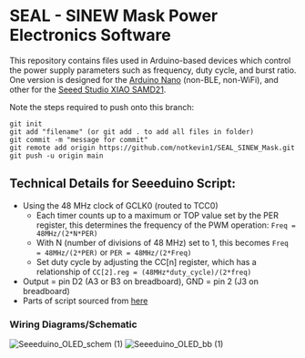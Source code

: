 # SEAL - SINEW Mask Power Electronics Software

This repository contains files used in Arduino-based devices which control the power supply parameters such as frequency, duty cycle, and burst ratio. One version is designed for the [Arduino Nano](https://store-usa.arduino.cc/products/arduino-nano/) (non-BLE, non-WiFi), and other for the [Seeed Studio XIAO SAMD21](https://www.seeedstudio.com/Seeeduino-XIAO-Arduino-Microcontroller-SAMD21-Cortex-M0+-p-4426.html).  

Note the steps required to push onto this branch:
```
git init
git add "filename" (or git add . to add all files in folder)
git commit -m "message for commit"
git remote add origin https://github.com/notkevin1/SEAL_SINEW_Mask.git
git push -u origin main
```

## Technical Details for Seeeduino Script:
- Using the 48 MHz clock of GCLK0 (routed to TCC0)
  - Each timer counts up to a maximum or TOP value set by the PER register, this determines the frequency of the PWM operation: `Freq = 48MHz/(2*N*PER)`
  - With N (number of divisions of 48 MHz) set to 1, this becomes `Freq = 48MHz/(2*PER)` or `PER = 48MHz/(2*Freq)`
  - Set duty cycle by adjusting the CC[n] register, which has a relationship of `CC[2].reg = (48MHz*duty_cycle)/(2*freq)`
- Output = pin D2 (A3 or B3 on breadboard), GND = pin 2 (J3 on breadboard)
- Parts of script sourced from [here](https://arduino.stackexchange.com/questions/85741/seeeduino-xiao-write-and-read-pwm-duration-period-using-timers)

<!-- ![Seeeduino XIAO](https://files.seeedstudio.com/wiki/Seeeduino-XIAO/img/Seeeduino-XIAO-pinout-1.jpg) -->
### Wiring Diagrams/Schematic
![Seeeduino_OLED_schem (1)](https://user-images.githubusercontent.com/61093711/205526785-302dbbd8-a1d2-492f-8910-1b07e42a27aa.png)
![Seeeduino_OLED_bb (1)](https://user-images.githubusercontent.com/61093711/205526779-3df1838e-d886-452e-9c88-fbf7f64f901e.png)

